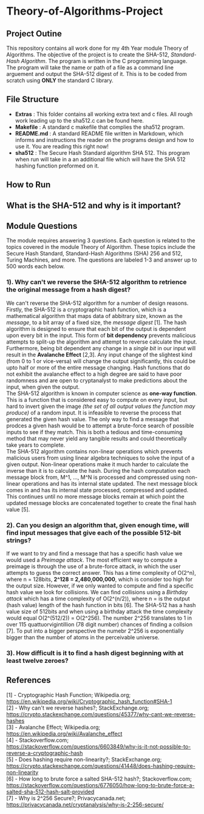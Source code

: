 # Theory-of-Algorithms-Project
## Project Outine
This repository contains all work done for my 4th Year module Theory of Algorithms. The objective of the project is to create the SHA-512, *Standard-Hash Algorithm*. The program is written in the C programming language. The program will take the name or path of a file as a command line arguement and output the SHA-512 digest of it. This is to be coded from scratch using **ONLY** the standard C library.

## File Structure
- **Extras** : This folder contains all working extra text and c files. All rough work leading up to the sha512.c can be found here.
- **Makefile** : A standard c makefile that complies the sha512 program.
- **README.md** : A standard README file written in Markdown, which informs and instructions the reader on the programs design and how to use it. You are reading this right now!
- **sha512** : The Secure Hash Standard algorithm SHA 512. This program when run will take in a an additional file which will have the SHA 512 hashing function preformed on it.

## How to Run

## What is the SHA-512 and why is it important?

## Module Questions
The module requires answering 3 questions. Each question is related to the topics covered in the module Theory of Algorithm. These topics include the Secure Hash Standard, Standard-Hash Algorithms (SHA) 256 and 512, Turing Machines, and more. The questions are labeled 1-3 and answer up to 500 words each below.
### 1). Why can't we reverse the SHA-512 algorithm to retrience the original message from a hash digest?
We can't reverse the SHA-512 algorithm for a number of design reasons. Firstly, the SHA-512 is a cryptographic hash function, which is a mathematical algorithm that maps data of abbitrary size, known as the *message*, to a bit array of a fixed size, the *message digest* [1]. The hash algorithm is designed to ensure that each bit of the output is dependent upon every bit in the input. This form of **bit dependency** prevents malicious attempts to split-up the algorithm and attempt to reverse calculate the input. Furthermore, being bit dependent any change in a *single bit* in our input will result in the **Avalanche Effect** [2,3]. Any input change of the slightest kind (from 0 to 1 or vice-versa) will change the output significantly, this could be upto half or more of the entire message changing. Hash functions that do not exhibit the avalanche effect to a high degree are said to have poor randomness and are open to cryptanalyst to make predictions about the input, when given the output. <br/>
The SHA-512 algorithm is known in computer science as **one-way function**. This is a function that is considered easy to compute on every input, but hard to invert given the image *(the set of all output values the function may produce)* of a random input. It is infeasible to reverse the process that generated the given hash value. The only way to find a message that prodces a given hash would be to attempt a brute-force search of possible inputs to see if they match. This is both a tedious and time-consuming method that may never yield any tangible results and could theoretically take years to complete. <br/>
The SHA-512 algorithm contains non-linear operations which prevents malicious users from using linear algebra techniques to solve the input of a given output. Non-linear operations make it much harder to calculate the inverse than it is to calculate the hash. During the hash computation each message block from, M^1, ..., M^N is processed and compressed using non-linear operations and has its internal state updated. The next message block comes in and has its internal state processed, compressed and updated. This continues until no more message blocks remain at which point the updated message blocks are concatenated together to create the final hash value [5]. <br/>

### 2). Can you design an algorithm that, given enough time, will find input messages that give each of the possible 512-bit strings?
If we want to try and find a message that has a specific hash value we would used a *Preimage attack*. The most efficient way to compute a preimage is through the use of a brute-force attack, in which the user attempts to guess the correct answer. This has a time complexity of O(2^n), where n = 128bits, **2^128 = 2,480,000,000**, which is consider too high for the output size. However, if we only wanted to compute and find a specific hash value we look for collisions. We can find collisions using a *Birthday attack* which has a time complexity of O(2^(n/2)), where n = is the output (hash value) length of the hash function in bits [6]. The SHA-512 has a hash value size of 512bits and when using a birthday attack the time complexity would equal O(2^(512/2)) = O(2^256). The number 2^256 translates to 1 in over 115 quattuorvigintillion (78 digit number) chances of finding a collsion [7]. To put into a bigger perspective the numebr 2^256 is exponentially bigger than the number of atoms in the perceivable universe. 


### 3). How difficult is it to find a hash digest beginning with at least twelve zeroes?

## References
[1] - Cryptographic Hash Function; Wikipedia.org; https://en.wikipedia.org/wiki/Cryptographic_hash_function#SHA-1 <br/>
[2] - Why can't we reverse hashes?; StackExchange.org; https://crypto.stackexchange.com/questions/45377/why-cant-we-reverse-hashes <br/>
[3] - Avalanche Effect; Wikipedia.org; https://en.wikipedia.org/wiki/Avalanche_effect <br/>
[4] - Stackoverflow.com; https://stackoverflow.com/questions/6603849/why-is-it-not-possible-to-reverse-a-cryptographic-hash <br/>
[5] - Does hashing require non-linearity?; StackExchange.org; https://crypto.stackexchange.com/questions/41448/does-hashing-require-non-linearity <br/>
[6] - How long to brute force a salted SHA-512 hash?; Stackoverflow.com; https://stackoverflow.com/questions/6776050/how-long-to-brute-force-a-salted-sha-512-hash-salt-provided <br/>
[7] - Why is 2^256 Secure?; Privacycanada.net; https://privacycanada.net/cryptanalysis/why-is-2-256-secure/ <br/>

